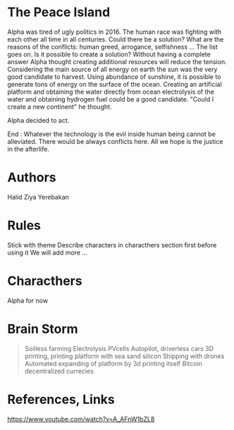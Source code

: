 # The Peace Island

  Alpha was tired of ugly politics in 2016. The human race was fighting with each other all time in all centuries. Could there be a solution? What are the reasons of the conflicts: human greed, arrogance, selfishness ... The list goes on. Is it possible to create a solution? Without having a complete answer Alpha thought creating additional resources will reduce the tension. Considering the main source of all energy on earth the sun was the very good candidate to harvest. Using abundance of sunshine, it is possible to generate tons of energy on the surface of the ocean. Creating an artificial platform and obtaining the water directly from ocean electrolysis of the water and obtaining hydrogen fuel could be a good candidate. "Could I create a new continent" he thought. 
 
Alpha decided to act. 

 
End : Whatever the technology is the evil inside human being cannot be alleviated. There would be always conflicts here. All we hope is the justice in the afterlife. 
  
  
  

# Authors
Halid Ziya Yerebakan

# Rules
Stick with theme
Describe characters in characthers section first before using it
We will add more ...

# Characthers
Alpha for now

# Brain Storm

> Soilless farming
> Electrolysis
> PVcells
> Autopilot, driverless cars
> 3D printing, printing platform with sea sand silicon 
> Shipping with drones
> Automated expanding of platform by 3d printing itself
> Bitcoin decentralized currecies


  
# References, Links
https://www.youtube.com/watch?v=A_AFnW1bZL8
